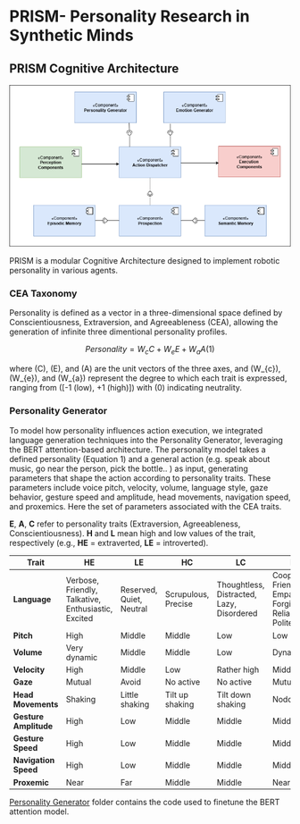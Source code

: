 # PRISM- Personality Research in Synthetic Minds


## PRISM Cognitive Architecture

![Architecture](images/PRISM_Architecture.png)

PRISM is a modular Cognitive Architecture designed to implement robotic personality in various agents.

### CEA Taxonomy

Personality is defined as a vector in a three-dimensional space defined by Conscientiousness, Extraversion, and Agreeableness (CEA), allowing the generation of infinite three dimentional personality profiles.  

$$
Personality= W_{c}C +  W_{e}E +  W_{a}A  (1)
$$

where \(C\), \(E\), and \(A\) are the unit vectors of the three axes, and \(W_{c}\), \(W_{e}\), and \(W_{a}\) represent the degree to which each trait is expressed, ranging from \([-1 (low), +1 (high)]\) with \(0\) indicating neutrality.

### Personality Generator

To model how personality influences action execution, we integrated language generation techniques into the Personality Generator, leveraging the BERT attention-based architecture. The personality model takes a defined personality (Equation 1) and a general action (e.g. speak about music, go near the person, pick the bottle.. ) as input, generating parameters that shape the action according to personality traits. These parameters include voice pitch, velocity, volume, language style, gaze behavior, gesture speed and amplitude, head movements, navigation speed, and proxemics. Here the set of parameters associated with the CEA traits.


**E**, **A**, **C** refer to personality traits (Extraversion, Agreeableness, Conscientiousness). **H** and **L** mean high and low values of the trait, respectively (e.g., **HE** = extraverted, **LE** = introverted).

| **Trait**                                       | **HE**                                                 | **LE**                      | **HC**                 | **LC**                                       | **HA**                                                             | **LA**                                                 |
| ----------------------------------------------- | ------------------------------------------------------ | --------------------------- | ---------------------- | -------------------------------------------- | ------------------------------------------------------------------ | ------------------------------------------------------ |
| **Language**<br> | Verbose, Friendly, Talkative,<br>Enthusiastic, Excited | Reserved, Quiet,<br>Neutral | Scrupulous,<br>Precise | Thoughtless, Distracted,<br>Lazy, Disordered | Cooperative, Friendly,<br>Empathic, Forgiving,<br>Reliable, Polite | Competitive, Aggressive,<br>Provocative, Selfish, Rude |
| **Pitch**<br>                   | High                                                   | Middle                      | Middle                 | Low                                          | Low                                                                | Middle                                                 |
| **Volume**<br>                  | Very dynamic                                           | Middle                      | Middle                 | Low                                          | Dynamic                                                            | Dynamic                                                |
| **Velocity**<br>                | High                                                   | Middle                      | Low                    | Rather high                                  | Middle                                                             | Rather high                                            |
| **Gaze**<br>                         | Mutual                                                 | Avoid                       | No active              | No active                                    | Mutual                                                             | Avoid                                                  |
| **Head Movements**<br>             | Shaking                                                | Little shaking              | Tilt up shaking        | Tilt down shaking                            | Nodding                                                            | Little shaking                                         |
| **Gesture Amplitude**<br>     | High                                                   | Low                         | Middle                 | Middle                                       | Middle                                                             | Middle                                                 |
| **Gesture Speed**<br>        | High                                                   | Low                         | Middle                 | Middle                                       | Middle                                                             | Middle                                                 |
| **Navigation Speed**<br>        | High                                                   | Low                         | Middle                 | Middle                                       | Middle                                                             | Middle                                                 |
| **Proxemic**<br>                | Near                                                   | Far                         | Middle                 | Middle                                       | Near                                                               | Far                                                    |



[Personality Generator](./Personality_Generator/Personality_Generator_Finetune.ipynb) folder contains the code used to finetune the BERT attention model.

